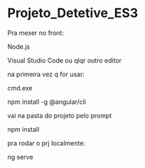 # Projeto_Detetive_ES3

Pra mexer no front:

Node.js

Visual Studio Code ou qlqr outro editor

na primeira vez q for usar:

cmd.exe

npm install -g @angular/cli

vai na pasta do projeto pelo prompt

npm install


pra rodar o prj localmente:

ng serve
